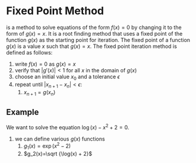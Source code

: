 # Fixed Point Method

is a method to solve equations of the form $f(x)=0$ by changing it to the form of $g(x)=x$. It is a root finding method that uses a fixed point of the function $g(x)$ as the starting point for iteration. The fixed point of a function $g(x)$ is a value $x$ such that $g(x)=x$. The fixed point iteration method is defined as follows:

1. write $f(x)=0$ as $g(x)=x$
2. verify that $|{g'(x)}|<1$ for all $x$ in the domain of $g(x)$
3. choose an initial value $x_0$ and a tolerance $\epsilon$
4. repeat until $|{x_{n+1}-x_n}|<\epsilon$:
    1. $x_{n+1}=g(x_n)$

## Example

We want to solve the equation $\log(x) - x^2 + 2 = 0$.

1. we can define various $g(x)$ functions
    1. $g_1(x)=\exp(x^2 - 2)$
    2. $g_2(x)=\sqrt {\log(x) + 2}$
    